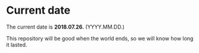 # Current date

The current date is **2018.07.26.** (YYYY.MM.DD.)

This repository will be good when the world ends, so we will know how long it lasted.
